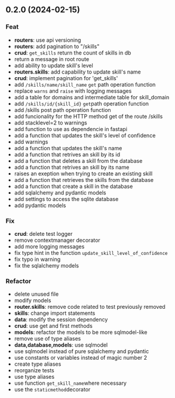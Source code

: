 ## 0.2.0 (2024-02-15)

### Feat

- **routers**: use api versioning
- **routers**: add pagination to "/skills"
- **crud**: `get_skills` return the count of skills in db
- return a message in root route
- add ability to update skill's level
- **routers.skills**: add capability to update skill's name
- **crud**: implement pagination for 'get_skills'
- add `/skills/name/skill_name` `get` path operation function
- replace `warns` and `raise` with logging messages
- add a table for domains and intermediate table for skill_domain
- add `/skills/id/{skill_id}` `get`path operation function
- add /skills post path operation function
- add funcionality for the HTTP method get of the route /skills
- add stacklevel=2 to warnings
- add function to use as dependencie in fastapi
- add a function that updates the skill's level of confidence
- add warnings
- add a function that updates the skill's name
- add a function that retrives an skill by its id
- add a function that deletes a skill from the database
- add a function that retrives an skill by its name
- raises an exeption when trying to create an existing skill
- add a function that retrieves the skills from the database
- add a function that create a skill in the database
- add sqlalchemy and pydantic models
- add settings to access the sqlite database
- add pydantic models

### Fix

- **crud**: delete test logger
- remove contextmanager decorator
- add more logging messages
- fix type hint in the function `update_skill_level_of_confidence`
- fix typo in warning
- fix the sqlalchemy models

### Refactor

- delete unused file
- modify models
- **router.skills**: remove code related to test previously removed
- **skills**: change import statements
- **data**: modify the session dependency
- **crud**: use get and first methods
- **models**: refactor the models to be more sqlmodel-like
- remove use of type aliases
- **data,database,models**: use sqlmodel
- use sqlmodel instead of pure sqlalchemy and pydantic
- use constants or variables instead of magic number 2
- create type aliases
- reorganize tests
- use type aliases
- use function `get_skill_name`where necessary
- use the `staticmethod`decorator

